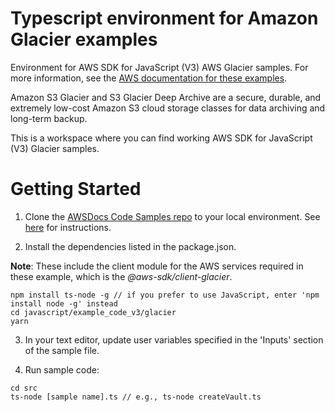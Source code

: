 # Typescript environment for Amazon Glacier examples
Environment for AWS SDK for JavaScript (V3) AWS Glacier samples. For more information, see the 
[AWS documentation for these examples](https://docs.aws.amazon.com/sdk-for-javascript/v3/developer-guide/glacier-examples.html).


Amazon S3 Glacier and S3 Glacier Deep Archive are a secure, durable, and extremely low-cost Amazon S3 cloud storage classes for data archiving and long-term backup. 

This is a workspace where you can find working AWS SDK for JavaScript (V3) Glacier samples. 

# Getting Started

1. Clone the [AWSDocs Code Samples repo](https://github.com/awsdocs/aws-doc-sdk-examples) to your local environment. 
   See [here](https://docs.github.com/en/github/creating-cloning-and-archiving-repositories/cloning-a-repository) for 
   instructions.

1. Install the dependencies listed in the package.json.

**Note**: These include the client module for the AWS services required in these example, 
which is the *@aws-sdk/client-glacier*.
```
npm install ts-node -g // if you prefer to use JavaScript, enter 'npm install node -g' instead
cd javascript/example_code_v3/glacier
yarn
```

3. In your text editor, update user variables specified in the 'Inputs' section of the sample file.

4. Run sample code:
```
cd src
ts-node [sample name].ts // e.g., ts-node createVault.ts
```
